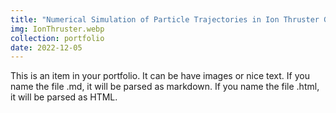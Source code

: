 ```yaml
---
title: "Numerical Simulation of Particle Trajectories in Ion Thruster Grid Region Plasma using a PIC-DSMC Code"
img: IonThruster.webp
collection: portfolio
date: 2022-12-05
---
```


This is an item in your portfolio. It can be have images or nice text. If you name the file .md, it will be parsed as markdown. If you name the file .html, it will be parsed as HTML.
